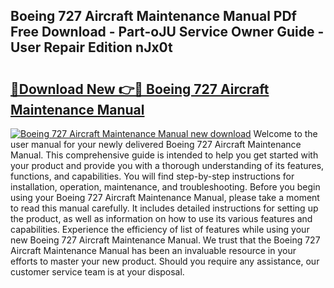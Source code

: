 ## Boeing 727 Aircraft Maintenance Manual PDf Free Download - Part-oJU Service Owner Guide - User Repair Edition nJx0t

# <h2><a href="http://bc484.oget.top/?id=Boeing+727+Aircraft+Maintenance+Manual">🔗Download New 👉🔴 Boeing 727 Aircraft Maintenance Manual</a></h2>

[![Boeing 727 Aircraft Maintenance Manual new download](https://i.imgur.com/5g1atiW.png)](http://bc484.oget.top/?id=Boeing+727+Aircraft+Maintenance+Manual)
Welcome to the user manual for your newly delivered Boeing 727 Aircraft Maintenance Manual. This comprehensive guide is intended to help you get started with your product and provide you with a thorough understanding of its features, functions, and capabilities. You will find step-by-step instructions for installation, operation, maintenance, and troubleshooting. Before you begin using your Boeing 727 Aircraft Maintenance Manual, please take a moment to read this manual carefully. It includes detailed instructions for setting up the product, as well as information on how to use its various features and capabilities. Experience the efficiency of list of features while using your new Boeing 727 Aircraft Maintenance Manual. We trust that the Boeing 727 Aircraft Maintenance Manual has been an invaluable resource in your efforts to master your new product. Should you require any assistance, our customer service team is at your disposal.
